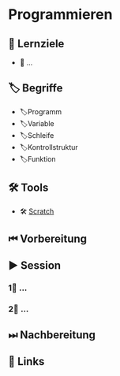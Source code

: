 # Programmieren

## 🎯 Lernziele

* 🎯 ...

## 🏷 Begriffe

* 🏷Programm
* 🏷Variable
* 🏷Schleife
* 🏷Kontrollstruktur
* 🏷Funktion

## 🛠 Tools

* 🛠 [Scratch](https://scratch.mit.edu)

## ⏮ Vorbereitung

## ▶ Session

### 1⃣ ...

### 2⃣ ...

## ⏭ Nachbereitung

## 🔗 Links

